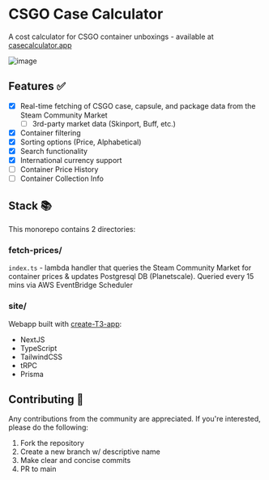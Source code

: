 # CSGO Case Calculator
A cost calculator for CSGO container unboxings - available at [casecalculator.app](https://www.casecalculator.app/)

![image](https://user-images.githubusercontent.com/53287407/236367403-8bd0382a-e0d4-4b43-aa83-8d3eacc5c62c.png)

## Features ✅
- [x] Real-time fetching of CSGO case, capsule, and package data from the Steam Community Market
  - [ ] 3rd-party market data (Skinport, Buff, etc.)
- [x] Container filtering
- [x] Sorting options (Price, Alphabetical)
- [x] Search functionality
- [x] International currency support
- [ ] Container Price History
- [ ] Container Collection Info

## Stack 📚
This monorepo contains 2 directories:
### fetch-prices/
`index.ts` - lambda handler that queries the Steam Community Market for container prices & updates Postgresql DB (Planetscale). Queried every 15 mins via AWS EventBridge Scheduler
### site/
Webapp built with [create-T3-app](https://create.t3.gg/):
- NextJS
- TypeScript
- TailwindCSS
- tRPC
- Prisma


## Contributing 🤝

Any contributions from the community are appreciated. If you're interested, please do the following:
1. Fork the repository
2. Create a new branch w/ descriptive name
3. Make clear and concise commits
4. PR to main
